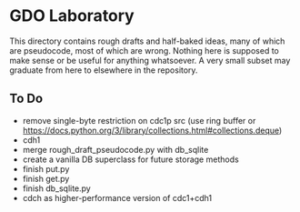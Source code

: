 # GDO Laboratory

This directory contains rough drafts and half-baked ideas, many of
which are pseudocode, most of which are wrong.  Nothing here is
supposed to make sense or be useful for anything whatsoever.  A very
small subset may graduate from here to elsewhere in the repository.

## To Do

- remove single-byte restriction on cdc1p src (use ring buffer or
  https://docs.python.org/3/library/collections.html#collections.deque)
- cdh1
- merge rough_draft_pseudocode.py with db_sqlite
-  create a vanilla DB superclass for future storage methods
- finish put.py
- finish get.py
- finish db_sqlite.py
- cdch as higher-performance version of cdc1+cdh1 
